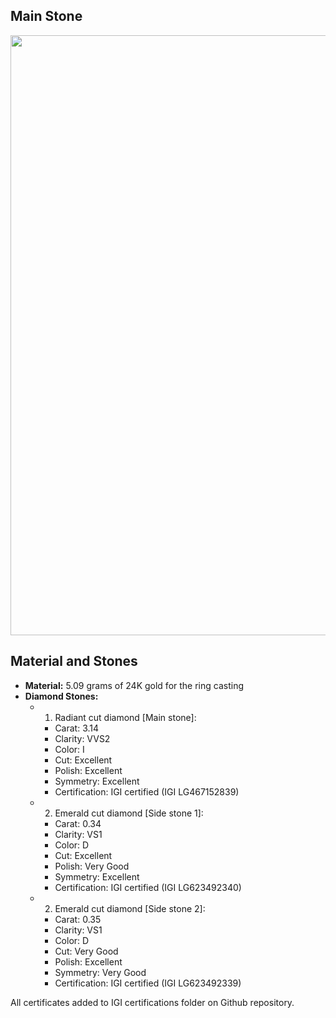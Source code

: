 ## Main Stone

<div style="text-align: center;">
  <a href="https://www.youtube.com/watch?v=POwPjv-OPl4" align="center">
    <img src="https://media.giphy.com/media/v1.Y2lkPTc5MGI3NjExOWs5dXUxeTRkaWlvY2o4aXo0cmt0cG9wd2N6bmU3NTB6OGd4cG5yaSZlcD12MV9pbnRlcm5hbF9naWZfYnlfaWQmY3Q9Zw/3EIluOYH4zHyHgg87e/source.gif" style="width: 100vw;  object-fit: contain;">
  </a>
</div>

## Material and Stones

- **Material:** 5.09 grams of 24K gold for the ring casting
- **Diamond Stones:**
  - 1. Radiant cut diamond [Main stone]:
    - Carat: 3.14
    - Clarity: VVS2
    - Color: I
    - Cut: Excellent
    - Polish: Excellent
    - Symmetry: Excellent
    - Certification: IGI certified  (IGI LG467152839)
  
  - 2. Emerald cut diamond [Side stone 1]:
    - Carat: 0.34
    - Clarity: VS1
    - Color: D
    - Cut: Excellent
    - Polish: Very Good
    - Symmetry: Excellent
    - Certification: IGI certified (IGI LG623492340)

  - 2. Emerald cut diamond [Side stone 2]:
    - Carat: 0.35
    - Clarity: VS1
    - Color: D
    - Cut: Very Good
    - Polish: Excellent
    - Symmetry: Very Good
    - Certification: IGI certified (IGI LG623492339)

All certificates added to IGI certifications folder on Github repository. 